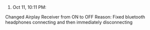 1. Oct 11, 10:11 PM:

Changed Airplay Receiver from ON to OFF
Reason: Fixed bluetooth headphones connecting and then immediately disconnecting
